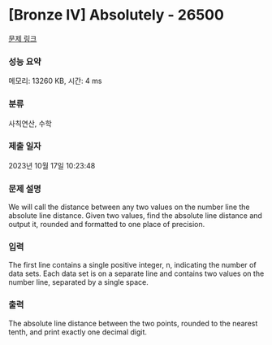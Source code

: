 # [Bronze IV] Absolutely - 26500 

[문제 링크](https://www.acmicpc.net/problem/26500) 

### 성능 요약

메모리: 13260 KB, 시간: 4 ms

### 분류

사칙연산, 수학

### 제출 일자

2023년 10월 17일 10:23:48

### 문제 설명

<p>We will call the distance between any two values on the number line the absolute line distance. Given two values, find the absolute line distance and output it, rounded and formatted to one place of precision.</p>

### 입력 

 <p>The first line contains a single positive integer, n, indicating the number of data sets. Each data set is on a separate line and contains two values on the number line, separated by a single space.</p>

### 출력 

 <p>The absolute line distance between the two points, rounded to the nearest tenth, and print exactly one decimal digit.</p>

